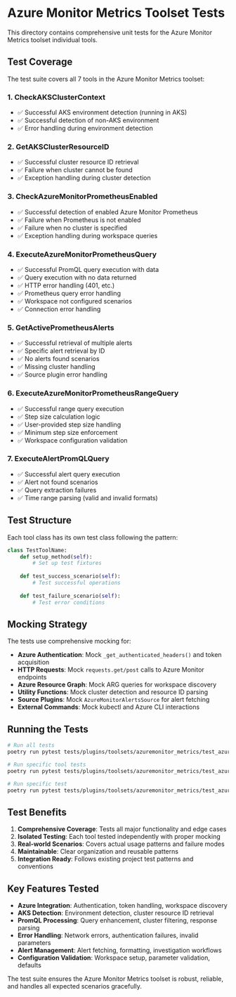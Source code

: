 # Azure Monitor Metrics Toolset Tests

This directory contains comprehensive unit tests for the Azure Monitor Metrics toolset individual tools.

## Test Coverage

The test suite covers all 7 tools in the Azure Monitor Metrics toolset:

### 1. CheckAKSClusterContext
- ✅ Successful AKS environment detection (running in AKS)
- ✅ Successful detection of non-AKS environment 
- ✅ Error handling during environment detection

### 2. GetAKSClusterResourceID
- ✅ Successful cluster resource ID retrieval
- ✅ Failure when cluster cannot be found
- ✅ Exception handling during cluster detection

### 3. CheckAzureMonitorPrometheusEnabled
- ✅ Successful detection of enabled Azure Monitor Prometheus
- ✅ Failure when Prometheus is not enabled
- ✅ Failure when no cluster is specified
- ✅ Exception handling during workspace queries

### 4. ExecuteAzureMonitorPrometheusQuery
- ✅ Successful PromQL query execution with data
- ✅ Query execution with no data returned
- ✅ HTTP error handling (401, etc.)
- ✅ Prometheus query error handling
- ✅ Workspace not configured scenarios
- ✅ Connection error handling

### 5. GetActivePrometheusAlerts
- ✅ Successful retrieval of multiple alerts
- ✅ Specific alert retrieval by ID
- ✅ No alerts found scenarios
- ✅ Missing cluster handling
- ✅ Source plugin error handling

### 6. ExecuteAzureMonitorPrometheusRangeQuery
- ✅ Successful range query execution
- ✅ Step size calculation logic
- ✅ User-provided step size handling
- ✅ Minimum step size enforcement
- ✅ Workspace configuration validation

### 7. ExecuteAlertPromQLQuery
- ✅ Successful alert query execution
- ✅ Alert not found scenarios
- ✅ Query extraction failures
- ✅ Time range parsing (valid and invalid formats)

## Test Structure

Each tool class has its own test class following the pattern:
```python
class TestToolName:
    def setup_method(self):
        # Set up test fixtures
    
    def test_success_scenario(self):
        # Test successful operations
    
    def test_failure_scenario(self):
        # Test error conditions
```

## Mocking Strategy

The tests use comprehensive mocking for:

- **Azure Authentication**: Mock `_get_authenticated_headers()` and token acquisition
- **HTTP Requests**: Mock `requests.get/post` calls to Azure Monitor endpoints
- **Azure Resource Graph**: Mock ARG queries for workspace discovery
- **Utility Functions**: Mock cluster detection and resource ID parsing
- **Source Plugins**: Mock `AzureMonitorAlertsSource` for alert fetching
- **External Commands**: Mock kubectl and Azure CLI interactions

## Running the Tests

```bash
# Run all tests
poetry run pytest tests/plugins/toolsets/azuremonitor_metrics/test_azuremonitor_metrics_tools.py -v

# Run specific tool tests
poetry run pytest tests/plugins/toolsets/azuremonitor_metrics/test_azuremonitor_metrics_tools.py::TestCheckAKSClusterContext -v

# Run specific test
poetry run pytest tests/plugins/toolsets/azuremonitor_metrics/test_azuremonitor_metrics_tools.py::TestCheckAKSClusterContext::test_success_running_in_aks -v
```

## Test Benefits

1. **Comprehensive Coverage**: Tests all major functionality and edge cases
2. **Isolated Testing**: Each tool tested independently with proper mocking
3. **Real-world Scenarios**: Covers actual usage patterns and failure modes
4. **Maintainable**: Clear organization and reusable patterns
5. **Integration Ready**: Follows existing project test patterns and conventions

## Key Features Tested

- **Azure Integration**: Authentication, token handling, workspace discovery
- **AKS Detection**: Environment detection, cluster resource ID retrieval
- **PromQL Processing**: Query enhancement, cluster filtering, response parsing
- **Error Handling**: Network errors, authentication failures, invalid parameters
- **Alert Management**: Alert fetching, formatting, investigation workflows
- **Configuration Validation**: Workspace setup, parameter validation, defaults

The test suite ensures the Azure Monitor Metrics toolset is robust, reliable, and handles all expected scenarios gracefully.

